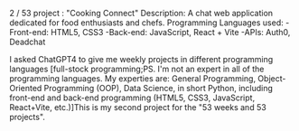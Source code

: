 
2 / 53 project : "Cooking Connect"
Description: A chat web application dedicated for food enthusiasts and chefs. 
Programming Languages used: -Front-end: HTML5, CSS3
                            -Back-end: JavaScript, React + Vite
                            -APIs: Auth0, Deadchat


I asked ChatGPT4 to give me weekly projects in different programming languages [full-stock programming;PS. I'm not an expert in all of the programming languages. My experties are: General Programming, Object-Oriented Programming (OOP), Data Science, in short Python, including front-end and back-end programming (HTML5, CSS3, JavaScript, React+Vite, etc.)]This is my second project for the "53 weeks and 53 projects". 
